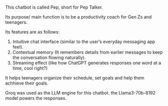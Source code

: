 This chatbot is called Pep, short for Pep Talker.

Its purpose/ main function is to be a productivity coach for Gen Zs and teenagers.

Its features are as follows:

1) Intuitive chat interface (similar to the user’s everyday messaging app feel).
2) Contextual memory (It remembers details from earlier messages to keep the conversation flowing naturally).
3) Streaming effect (like how ChatGPT generates responses one word at a time, cool right?)

It helps teenagers organize their schedule, set goals and help them achhieve their goals.

Groq was used as the LLM engine for this chatbot. the Llama3-70b-8192 model powers the responses.
